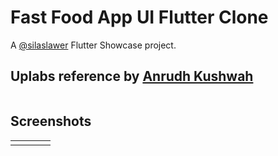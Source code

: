 # Fast Food App UI Flutter Clone

A [@silaslawer](https://twitter.com/silaslawer) Flutter Showcase project.

## Uplabs reference by [Anrudh Kushwah](https://uplabs.com/anrudhsingh28)

<img src="" />


## Screenshots
<table>
  <tr>
    <td>
      <img src="" />
    </td>
    <td>
      <img src="" />
    </td>
    <td>
          <img src="" />
    </td>
    <td>
          <img src="" />
    </td>
  </tr>
</table>
